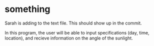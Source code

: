 # something
Sarah is adding to the text file. This should show up in the commit.

In this program, the user will be able to input specifications (day, time, location), and recieve information on the angle of the sunlight.